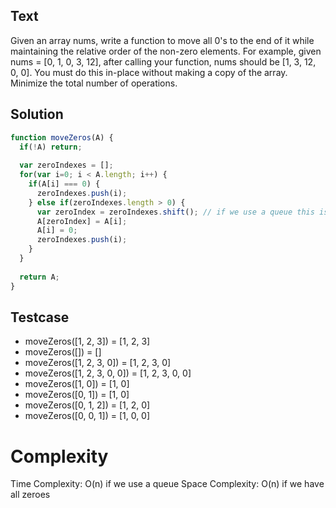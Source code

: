 ## Text
Given an array nums, write a function to move all 0's to the end of it while maintaining the relative order of the non-zero elements.
For example, given nums = [0, 1, 0, 3, 12], after calling your function, nums should be [1, 3, 12, 0, 0].
You must do this in-place without making a copy of the array.
Minimize the total number of operations.

## Solution
```javascript
function moveZeros(A) {
  if(!A) return;
  
  var zeroIndexes = [];
  for(var i=0; i < A.length; i++) {
    if(A[i] === 0) {
      zeroIndexes.push(i);
    } else if(zeroIndexes.length > 0) {
      var zeroIndex = zeroIndexes.shift(); // if we use a queue this is O(1)
      A[zeroIndex] = A[i];
      A[i] = 0;
      zeroIndexes.push(i);
    }
  }
  
  return A;
}
```

## Testcase
- moveZeros([1, 2, 3]) = [1, 2, 3]
- moveZeros([]) = []
- moveZeros([1, 2, 3, 0]) = [1, 2, 3, 0]
- moveZeros([1, 2, 3, 0, 0]) = [1, 2, 3, 0, 0]
- moveZeros([1, 0]) = [1, 0]
- moveZeros([0, 1]) = [1, 0]
- moveZeros([0, 1, 2]) = [1, 2, 0]
- moveZeros([0, 0, 1]) = [1, 0, 0]

# Complexity
Time Complexity: O(n) if we use a queue
Space Complexity: O(n) if we have all zeroes
